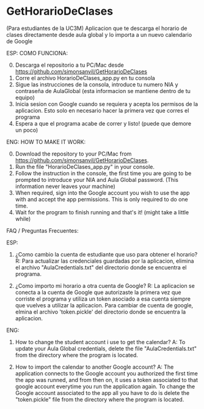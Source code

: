 # GetHorarioDeClases
(Para estudiantes de la UC3M) Aplicacion que te descarga el horario de clases directamente desde aula global y lo importa a un nuevo calendario de Google

ESP: 
COMO FUNCIONA:

0) Descarga el repositorio a tu PC/Mac desde https://github.com/simonsanvil/GetHorarioDeClases 
1) Corre el archivo HorarioDeClases_app.py en tu consola
2) Sigue las instrucciones de la consola, introduce tu numero NIA y contraseña de AulaGlobal (esta informacion se mantiene dentro de tu equipo)
3) Inicia sesion con Google cuando se requiera y acepta los permisos de la aplicacion. Esto solo en necesario hacer la primera vez que corres el programa 
4) Espera a que el programa acabe de correr y listo! (puede que demore un poco)

ENG:
HOW TO MAKE IT WORK:

0) Download the repository to your PC/Mac from https://github.com/simonsanvil/GetHorarioDeClases.
1) Run the file "HorarioDeClases_app.py" in your console.
2) Follow the instruction in the console, the first time you are going to be prompted to introduce your NIA and Aula Global password. (This information never leaves your machine)
3) When required, sign into the Google account you wish to use the app with and accept the app permissions. This is only required to do one time.
4) Wait for the program to finish running and that's it! (might take a little while)

FAQ / Preguntas Frecuentes:

ESP:
1) ¿Como cambio la cuenta de estudiante que uso para obtener el horario?
R: Para actualizar las credenciales guardadas por la aplicacion, elimina el archivo "AulaCredentials.txt" del directorio donde se encuentra el programa. 

2) ¿Como importo mi horario a otra cuenta de Google? 
R: La aplicacion se conecta a la cuenta de Google que autorizaste la primera vez que corriste el programa y utiliza un token asociado a esa cuenta siempre que vuelves a utilizar la aplicacion. Para cambiar de cuenta de google, elmina el archivo 'token.pickle' del directorio donde se encuentra la aplicacion. 

ENG: 
1) How to change the student account i use to get the calendar?
A: To update your Aula Global credentials, delete the file "AulaCredentials.txt" from the directory where the program is located.

2) How to import the calendar to another Google account?
A: The application connects to the Google account you authorized the first time the app was runned, and from then on, it uses a token associated to that google account everytime you run the application again. To change the Google account associated to the app all you have to do is delete the "token.pickle" file from the directory where the program is located.
